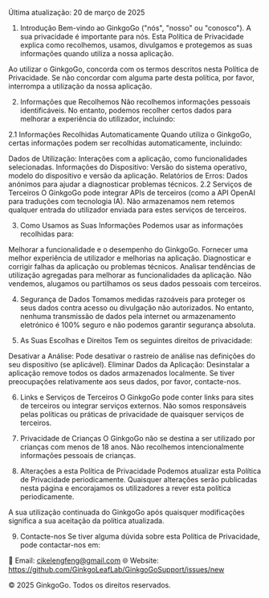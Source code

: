 Última atualização: 20 de março de 2025

1. Introdução
Bem-vindo ao GinkgoGo ("nós", "nosso" ou "conosco"). A sua privacidade é importante para nós. Esta Política de Privacidade explica como recolhemos, usamos, divulgamos e protegemos as suas informações quando utiliza a nossa aplicação.

Ao utilizar o GinkgoGo, concorda com os termos descritos nesta Política de Privacidade. Se não concordar com alguma parte desta política, por favor, interrompa a utilização da nossa aplicação.

2. Informações que Recolhemos
Não recolhemos informações pessoais identificáveis. No entanto, podemos recolher certos dados para melhorar a experiência do utilizador, incluindo:

2.1 Informações Recolhidas Automaticamente
Quando utiliza o GinkgoGo, certas informações podem ser recolhidas automaticamente, incluindo:

Dados de Utilização: Interações com a aplicação, como funcionalidades selecionadas.
Informações do Dispositivo: Versão do sistema operativo, modelo do dispositivo e versão da aplicação.
Relatórios de Erros: Dados anónimos para ajudar a diagnosticar problemas técnicos.
2.2 Serviços de Terceiros
O GinkgoGo pode integrar APIs de terceiros (como a API OpenAI para traduções com tecnologia IA). Não armazenamos nem retemos qualquer entrada do utilizador enviada para estes serviços de terceiros.

3. Como Usamos as Suas Informações
Podemos usar as informações recolhidas para:

Melhorar a funcionalidade e o desempenho do GinkgoGo.
Fornecer uma melhor experiência de utilizador e melhorias na aplicação.
Diagnosticar e corrigir falhas da aplicação ou problemas técnicos.
Analisar tendências de utilização agregadas para melhorar as funcionalidades da aplicação.
Não vendemos, alugamos ou partilhamos os seus dados pessoais com terceiros.

4. Segurança de Dados
Tomamos medidas razoáveis para proteger os seus dados contra acesso ou divulgação não autorizados. No entanto, nenhuma transmissão de dados pela internet ou armazenamento eletrónico é 100% seguro e não podemos garantir segurança absoluta.

5. As Suas Escolhas e Direitos
Tem os seguintes direitos de privacidade:

Desativar a Análise: Pode desativar o rastreio de análise nas definições do seu dispositivo (se aplicável).
Eliminar Dados da Aplicação: Desinstalar a aplicação remove todos os dados armazenados localmente.
Se tiver preocupações relativamente aos seus dados, por favor, contacte-nos.

6. Links e Serviços de Terceiros
O GinkgoGo pode conter links para sites de terceiros ou integrar serviços externos. Não somos responsáveis pelas políticas ou práticas de privacidade de quaisquer serviços de terceiros.

7. Privacidade de Crianças
O GinkgoGo não se destina a ser utilizado por crianças com menos de 18 anos. Não recolhemos intencionalmente informações pessoais de crianças.

8. Alterações a esta Política de Privacidade
Podemos atualizar esta Política de Privacidade periodicamente. Quaisquer alterações serão publicadas nesta página e encorajamos os utilizadores a rever esta política periodicamente.

A sua utilização continuada do GinkgoGo após quaisquer modificações significa a sua aceitação da política atualizada.

9. Contacte-nos
Se tiver alguma dúvida sobre esta Política de Privacidade, pode contactar-nos em:

📧 Email: cikelengfeng@gmail.com
🌐 Website: https://github.com/GinkgoLeafLab/GinkgoGoSupport/issues/new

© 2025 GinkgoGo. Todos os direitos reservados.